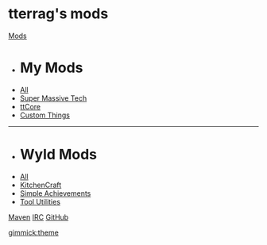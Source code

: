 # tterrag's mods

[Mods]()

  * # My Mods
  * [All](mods/index.md)
  * [Super Massive Tech](mods/smt.md)
  * [ttCore](mods.md/ttCore.md)
  * [Custom Things](mods/customthings.md)
  - - - -
  * # Wyld Mods
  * [All](wyldmods/index.md)
  * [KitchenCraft](wyldmods/kc.md)
  * [Simple Achievements](wyldmods/sa.md)
  * [Tool Utilities](wyldmods/tu.md)

[Maven](misc/maven.md)
[IRC](misc/irc.md)
[ ](#)
[GitHub](https://github.com/tterrag1098)

[gimmick:theme](yeti)
